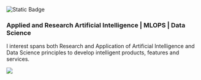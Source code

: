 ![Static Badge](https://img.shields.io/badge/MLOPS-Scalable%20Reliable%20ML%20Pipelines-blue?style=for-the-badge&color=cream)


### Applied and Research Artificial Intelligence       |        MLOPS         |         Data Science

I interest spans both Research and Application of Artificial Intelligence and Data Science principles to develop intelligent products, features and services.

<a href="https://github.com/agbleze/review_predictor">
  <img src="https://github-readme-stats.vercel.app/api/pin/?username=agbleze&repo=review_predictor&theme=rose_pine" />
</a>


<!--
**agbleze/agbleze** is a ✨ _special_ ✨ repository because its `README.md` (this file) appears on your GitHub profile.

Here are some ideas to get you started:

- 🔭 I’m currently working on ...
- 🌱 I’m currently learning ...
- 👯 I’m looking to collaborate on ...
- 🤔 I’m looking for help with ...
- 💬 Ask me about ...
- 📫 How to reach me: ...
- 😄 Pronouns: ...
- ⚡ Fun fact: ...
-->
